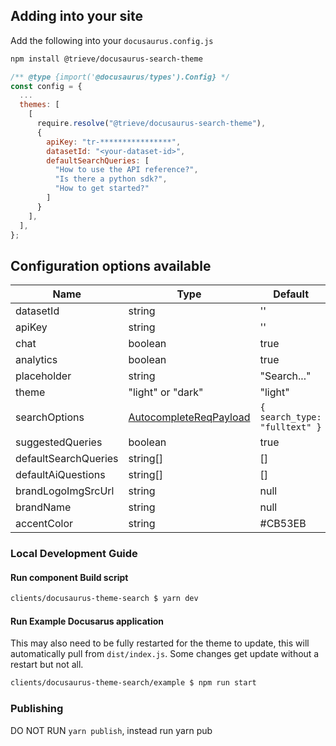 ## Adding into your site

Add the following into your `docusaurus.config.js`

```sh
npm install @trieve/docusaurus-search-theme
```

```js docusaurus.config.js
/** @type {import('@docusaurus/types').Config} */
const config = {
  ...
  themes: [
    [
      require.resolve("@trieve/docusaurus-search-theme"),
      {
        apiKey: "tr-****************",
        datasetId: "<your-dataset-id>",
        defaultSearchQueries: [
          "How to use the API reference?",
          "Is there a python sdk?",
          "How to get started?"
        ]
      }
    ],
  ],
};
```

## Configuration options available

| Name                 | Type                                                                                           | Default                       |
| -------------------- | ---------------------------------------------------------------------------------------------- | ----------------------------- |
| datasetId            | string                                                                                         | ''                            |
| apiKey               | string                                                                                         | ''                            |
| chat                 | boolean                                                                                        | true                          |
| analytics            | boolean                                                                                        | true                          |
| placeholder          | string                                                                                         | "Search..."                   |
| theme                | "light" or "dark"                                                                              | "light"                       |
| searchOptions        | [AutocompleteReqPayload](https://ts-sdk.trieve.ai/types/types_gen.AutocompleteReqPayload.html) | `{ search_type: "fulltext" }` |
| suggestedQueries     | boolean                                                                                        | true                          |
| defaultSearchQueries | string[]                                                                                       | []                            |
| defaultAiQuestions   | string[]                                                                                       | []                            |
| brandLogoImgSrcUrl   | string                                                                                         | null                          |
| brandName            | string                                                                                         | null                          |
| accentColor          | string                                                                                         | #CB53EB                       |

### Local Development Guide

#### Run component Build script

```sh
clients/docusaurus-theme-search $ yarn dev
```

#### Run Example Docusarus application

This may also need to be fully restarted for the theme to update, this will automatically pull
from `dist/index.js`. Some changes get update without a restart but not all.

```sh
clients/docusaurus-theme-search/example $ npm run start
```

### Publishing

DO NOT RUN `yarn publish`, instead run yarn pub
